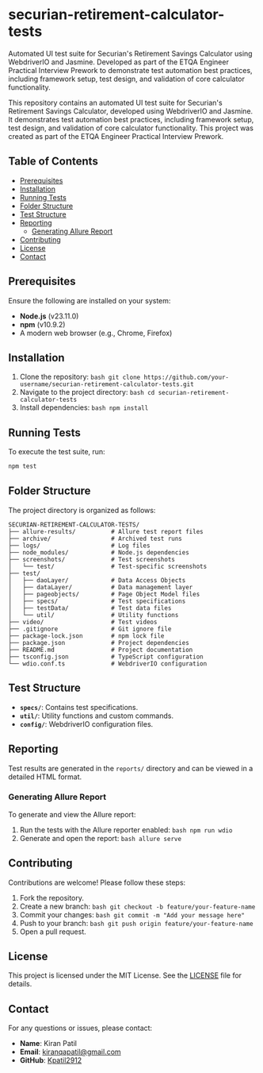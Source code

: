 # securian-retirement-calculator-tests

Automated UI test suite for Securian's Retirement Savings Calculator using WebdriverIO and Jasmine. Developed as part of the ETQA Engineer Practical Interview Prework to demonstrate test automation best practices, including framework setup, test design, and validation of core calculator functionality.

This repository contains an automated UI test suite for Securian's Retirement Savings Calculator, developed using WebdriverIO and Jasmine. It demonstrates test automation best practices, including framework setup, test design, and validation of core calculator functionality. This project was created as part of the ETQA Engineer Practical Interview Prework.

## Table of Contents

- [Prerequisites](#prerequisites)
- [Installation](#installation)
- [Running Tests](#running-tests)
- [Folder Structure](#folder-structure)
- [Test Structure](#test-structure)
- [Reporting](#reporting)
  - [Generating Allure Report](#generating-allure-report)
- [Contributing](#contributing)
- [License](#license)
- [Contact](#contact)

## Prerequisites

Ensure the following are installed on your system:

- **Node.js** (v23.11.0)
- **npm** (v10.9.2)
- A modern web browser (e.g., Chrome, Firefox)

## Installation

1. Clone the repository:
   `bash
 git clone https://github.com/your-username/securian-retirement-calculator-tests.git
 `
2. Navigate to the project directory:
   `bash
 cd securian-retirement-calculator-tests
 `
3. Install dependencies:
   `bash
 npm install
 `

## Running Tests

To execute the test suite, run:

```bash
npm test
```

## Folder Structure

The project directory is organized as follows:

```
SECURIAN-RETIREMENT-CALCULATOR-TESTS/
├── allure-results/          # Allure test report files
├── archive/                 # Archived test runs
├── logs/                    # Log files
├── node_modules/            # Node.js dependencies
├── screenshots/             # Test screenshots
│   └── test/                # Test-specific screenshots
├── test/
│   ├── daoLayer/            # Data Access Objects
│   ├── dataLayer/           # Data management layer
│   ├── pageobjects/         # Page Object Model files
│   ├── specs/               # Test specifications
│   ├── testData/            # Test data files
│   └── util/                # Utility functions
├── video/                   # Test videos
├── .gitignore               # Git ignore file
├── package-lock.json        # npm lock file
├── package.json             # Project dependencies
├── README.md                # Project documentation
├── tsconfig.json            # TypeScript configuration
└── wdio.conf.ts             # WebdriverIO configuration
```

## Test Structure

- **`specs/`**: Contains test specifications.
- **`util/`**: Utility functions and custom commands.
- **`config/`**: WebdriverIO configuration files.

## Reporting

Test results are generated in the `reports/` directory and can be viewed in a detailed HTML format.

### Generating Allure Report

To generate and view the Allure report:

1. Run the tests with the Allure reporter enabled:
   `bash
 npm run wdio
 `
2. Generate and open the report:
   `bash
 allure serve
 `

## Contributing

Contributions are welcome! Please follow these steps:

1. Fork the repository.
2. Create a new branch:
   `bash
 git checkout -b feature/your-feature-name
 `
3. Commit your changes:
   `bash
 git commit -m "Add your message here"
 `
4. Push to your branch:
   `bash
 git push origin feature/your-feature-name
 `
5. Open a pull request.

## License

This project is licensed under the MIT License. See the [LICENSE](LICENSE) file for details.

## Contact

For any questions or issues, please contact:

- **Name**: Kiran Patil
- **Email**: [kiranqapatil@gmail.com](mailto:your.email@example.com)
- **GitHub**: [Kpatil2912](https://github.com/your-username)
